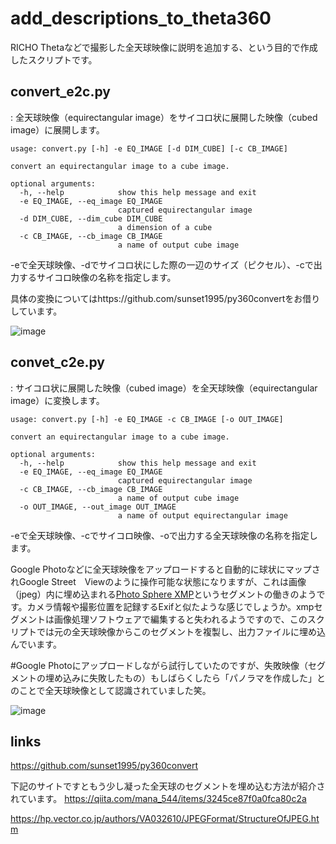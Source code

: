 # add_descriptions_to_theta360
RICHO Thetaなどで撮影した全天球映像に説明を追加する、という目的で作成したスクリプトです。
## convert_e2c.py
: 全天球映像（equirectangular image）をサイコロ状に展開した映像（cubed image）に展開します。

```
usage: convert.py [-h] -e EQ_IMAGE [-d DIM_CUBE] [-c CB_IMAGE]

convert an equirectangular image to a cube image.

optional arguments:
  -h, --help            show this help message and exit
  -e EQ_IMAGE, --eq_image EQ_IMAGE
                        captured equirectangular image
  -d DIM_CUBE, --dim_cube DIM_CUBE
                        a dimension of a cube
  -c CB_IMAGE, --cb_image CB_IMAGE
                        a name of output cube image
```

-eで全天球映像、-dでサイコロ状にした際の一辺のサイズ（ピクセル）、-cで出力するサイコロ映像の名称を指定します。

具体の変換についてはhttps://github.com/sunset1995/py360convertをお借りしています。

![image](https://user-images.githubusercontent.com/39890894/163902291-0a322639-a124-435f-8149-b20363a3cdc4.png)

## convet_c2e.py
: サイコロ状に展開した映像（cubed image）を全天球映像（equirectangular image）に変換します。

```
usage: convert.py [-h] -e EQ_IMAGE -c CB_IMAGE [-o OUT_IMAGE]

convert an equirectangular image to a cube image.

optional arguments:
  -h, --help            show this help message and exit      
  -e EQ_IMAGE, --eq_image EQ_IMAGE
                        captured equirectangular image
  -c CB_IMAGE, --cb_image CB_IMAGE
                        a name of output cube image
  -o OUT_IMAGE, --out_image OUT_IMAGE
                        a name of output equirectangular image
```

-eで全天球映像、-cでサイコロ映像、-oで出力する全天球映像の名称を指定します。

Google Photoなどに全天球映像をアップロードすると自動的に球状にマップされGoogle Street　Viewのように操作可能な状態になりますが、これは画像（jpeg）内に埋め込まれる[Photo Sphere XMP](https://developers.google.com/streetview/spherical-metadata?hl=ja&fbclid=IwAR37LZ9-3NHf0gHG1B78e0tBJECoz7qUS2_fdZh1ZHt_wRJ7NT7vX8kXwUg)というセグメントの働きのようです。カメラ情報や撮影位置を記録するExifと似たような感じでしょうか。xmpセグメントは画像処理ソフトウェアで編集すると失われるようですので、このスクリプトでは元の全天球映像からこのセグメントを複製し、出力ファイルに埋め込んでいます。

\#Google Photoにアップロードしながら試行していたのですが、失敗映像（セグメントの埋め込みに失敗したもの）もしばらくしたら「パノラマを作成した」とのことで全天球映像として認識されていました笑。

![image](https://user-images.githubusercontent.com/39890894/163903687-b88b3986-18f8-4f2f-8427-0e8cbc7f74e6.png)


## links

https://github.com/sunset1995/py360convert

下記のサイトですともう少し凝った全天球のセグメントを埋め込む方法が紹介されています。
https://qiita.com/mana_544/items/3245ce87f0a0fca80c2a

https://hp.vector.co.jp/authors/VA032610/JPEGFormat/StructureOfJPEG.htm


